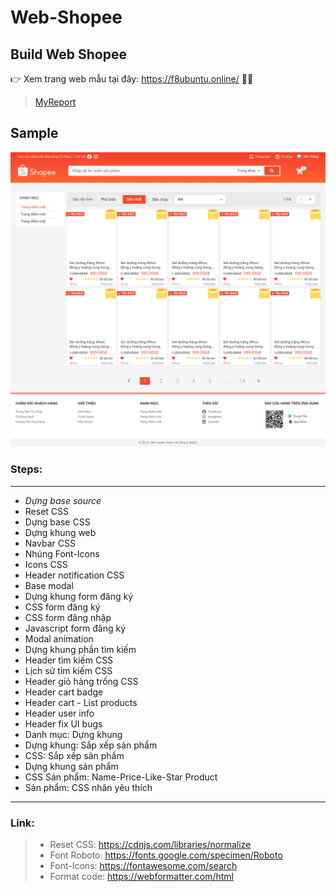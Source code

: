 # Web-Shopee
## Build Web Shopee
👉 Xem trang web mẫu tại đây: https://f8ubuntu.online/ 🎉🎉
> [MyReport](https://docs.google.com/document/d/17Dmw9fUJfpM4qIYk1pLFmWJRaSrR5O0e/edit#)

## Sample
![Sample](./assets/img/Sample.png)
### Steps:
***
* _Dựng base source_
* Reset CSS
* Dựng base CSS
* Dựng khung web
* Navbar CSS
* Nhúng Font-Icons
* Icons CSS
* Header notification CSS
* Base modal
* Dựng khung form đăng ký
* CSS form đăng ký
* CSS form đăng nhập 
* Javascript form đăng ký
* Modal animation
* Dựng khung phần tìm kiếm
* Header tìm kiếm CSS
* Lịch sử tìm kiếm CSS
* Header giỏ hàng trống CSS
* Header cart badge
* Header cart - List products
* Header user info
* Header fix UI bugs
* Danh mục: Dựng khung
* Dựng khung: Sắp xếp sản phẩm
* CSS: Sắp xếp sản phẩm
* Dựng khung sản phẩm
* CSS Sản phẩm: Name-Price-Like-Star Product
* Sản phẩm: CSS nhãn yêu thích
***
### Link:
> * Reset CSS: https://cdnjs.com/libraries/normalize
> * Font Roboto: https://fonts.google.com/specimen/Roboto
> * Font-Icons: https://fontawesome.com/search
> * Format code: https://webformatter.com/html